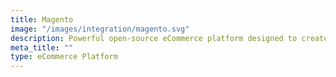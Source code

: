 ```yaml
---
title: Magento
image: "/images/integration/magento.svg"
description: Powerful open-source eCommerce platform designed to create flexible and scalable online stores.
meta_title: ""
type: eCommerce Platform
---
```

